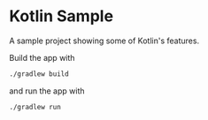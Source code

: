 # Kotlin Sample

A sample project showing some of Kotlin's features.

Build the app with
```bash
./gradlew build
```

and run the app with
```bash
./gradlew run
```
